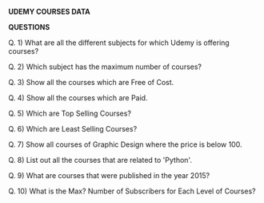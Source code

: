﻿**UDEMY COURSES DATA**

**QUESTIONS**

Q. 1) What are all the different subjects for which Udemy is offering courses?

Q. 2) Which subject has the maximum number of courses?

Q. 3) Show all the courses which are Free of Cost.

Q. 4) Show all the courses which are Paid.

Q. 5) Which are Top Selling Courses?

Q. 6) Which are Least Selling Courses?

Q. 7) Show all courses of Graphic Design where the price is below 100.

Q. 8) List out all the courses that are related to 'Python'.

Q. 9) What are courses that were published in the year 2015?

Q. 10) What is the Max? Number of Subscribers for Each Level of Courses?

